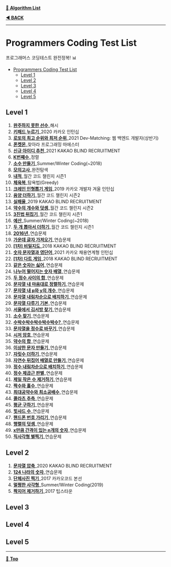 [:file_folder: **Algorithm List**](https://github.com/dlalstj0213/Study.Algorithm_Java)

[:arrow_backward: **BACK**](../)

---

# Programmers Coding Test List

프로그래머스 코딩테스트 완전정복! 📊
- [Programmers Coding Test List](#programmers-coding-test-list)
  - [Level 1](#level-1)
  - [Level 2](#level-2)
  - [Level 3](#level-3)
  - [Level 4](#level-4)
  - [Level 5](#level-5)

## Level 1

1. [**완주하지 못한 선수**](./level1/solution01)_해시
2. [**키패드 누르기**](./level1/solution02)_2020 카카오 인턴십
3. [**로또의 최고 순위와 최저 순위**](./level1/solution03)_2021 Dev-Matching: 웹 백엔드 개발자(상반기)
4. [**폰켓몬**](./level1/solution04)_찾아라 프로그래밍 마에스터
5. [**신규 아이디 추천**](./level1/solution05)_2021 KAKAO BLIND RECRUITMENT
6. [**K번째수**](./level1/solution06)_정렬
7. [**소수 만들기**](./level1/solution07)_Summer/Winter Coding(~2018)
8. [**모의고사**](./level1/solution08)_완전탐색
9. [**내적**](./level1/solution09)_월간 코드 챌린지 시즌1
10. [**체육복**](./level1/solution10)_탐욕법(Greedy)
11. [**크레인 인형뽑기 게임**](./level1/solution11)_2019 카카오 개발자 겨울 인턴십
12. [**음양 더하기**](./level1/solution12)_월간 코드 챌린지 시즌2
13. [**실패율**](./level1/solution13)_2019 KAKAO BLIND RECRUITMENT
14. [**약수의 개수와 덧셈**](./level1/solution14)_월간 코드 챌린지 시즌2
15. [**3진법 뒤집기**](./level1/solution15)_월간 코드 챌린지 시즌1
16. [**예산**](./level1/solution16)_Summer/Winter Coding(~2018)
17. [**두 개 뽑아서 더하기**](./level1/solution17)_월간 코드 챌린지 시즌1
18. [**2016년**](./level1/solution18)_연습문제
19. [**가운데 글자 가져오기**](./level1/solution19)_연습문제
20. [**[1차] 비밀지도**](./level1/solution20)_2018 KAKAO BLIND RECRUITMENT
21. [**숫자 문자열과 영단어**](./level1/solution21)_2021 카카오 채용연계형 인턴십
22. [**[1차] 다트 게임**](./level1/solution22)_2018 KAKAO BLIND RECRUITMENT
23. [**같은 숫자는 싫어**](./level1/solution23)_연습문제
24. [**나누어 떨어지는 숫자 배열**](./level1/solution24)_연습문제
25. [**두 정수 사이의 합**](./level1/solution25)_연습문제
26. [**문자열 내 마음대로 정렬하기**](./level1/solution26)_연습문제
27. [**문자열 내 p와 y의 개수**](./level1/solution27)_연습문제
28. [**문자열 내림차순으로 배치하기**](./level1/solution28)_연습문제
29. [**문자열 다루기 기본**](./level1/solution29)_연습문제
30. [**서울에서 김서방 찾기**](./level1/solution30)_연습문제
31. [**소수 찾기**](./level1/solution31)_연습문제
32. [**수박수박수박수박수박수?**](./level1/solution32)_연습문제
33. [**문자열을 정수로 바꾸기**](./level1/solution33)_연습문제
34. [**시저 암호**](./level1/solution34)_연습문제
35. [**약수의 합**](./level1/solution35)_연습문제
36. [**이상한 문자 만들기**](./level1/solution36)_연습문제
37. [**자릿수 더하기**](./level1/solution37)_연습문제
38. [**자연수 뒤집어 배열로 만들기**](./level1/solution38)_연습문제
39. [**정수 내림차순으로 배치하기**](./level1/solution39)_연습문제
40. [**정수 제곱근 판별**](./level1/solution40)_연습문제
41. [**제일 작은 수 제거하기**](./level1/solution41)_연습문제
42. [**짝수와 홀수**](./level1/solution42)_연습문제
43. [**최대공약수와 최소공배수**](./level1/solution43)_연습문제
44. [**콜라츠 추측**](./level1/solution44)_연습문제
45. [**평균 구하기**](./level1/solution45)_연습문제
46. [**힛샤드 수**](./level1/solution46)_연습문제
47. [**핸드폰 번호 가리기**](./level1/solution47)_연습문제
48. [**행렬의 덧셈**](./level1/solution48)_연습문제
49. [**x만큼 간격이 있는 n개의 숫자**](./level1/solution49)_연습문제
50. [**직사각형 별찍기**](./level1/solution50)_연습문제

## Level 2

1. [**문자열 압축**](./level2/solution01)_2020 KAKAO BLIND RECRUITMENT
2. [**124 나라의 숫자**](./level2/solution02)_연습문제
3. [**단체사진 찍기**](./level2/solution03)_2017 카카오코드 본선
4. [**멀쩡한 사각형**](./level2/solution04)_Summer/Winter Coding(2019)
5. [**짝지어 제거하기**](./level2/solution05)_2017 팁스타운

## Level 3

## Level 4

## Level 5

---

[:arrow_up_small: **Top**](#)